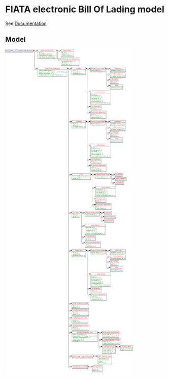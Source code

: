 # FIATA electronic Bill Of Lading model

See [Documentation](docs/README.md "Generated documentation")

## Model

![eFBL Model](docs/model.gif)
